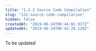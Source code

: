 ```yaml
---
title: "1.2.2 Source Code Compilation"
slug: "122-source-code-compilation"
hidden: false
createdAt: "2019-06-24T06:44:02.917Z"
updatedAt: "2019-06-24T06:45:28.120Z"
---
```

To be updated